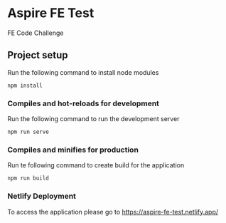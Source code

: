 # Aspire FE Test

FE Code Challenge

## Project setup
Run the following command to install node modules
```
npm install
```

### Compiles and hot-reloads for development
Run the following command to run the development server
```
npm run serve
```

### Compiles and minifies for production
Run te following command to create build for the application
```
npm run build
```

### Netlify Deployment
To access the application please go to https://aspire-fe-test.netlify.app/
